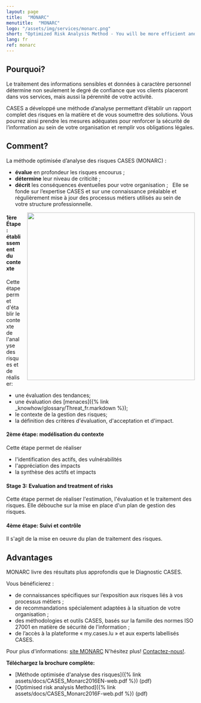 ```yaml
---
layout: page
title:  "MONARC"
menutitle:  "MONARC"
logo: "/assets/img/services/monarc.png"
short: "Optimized Risk Analysis Method - You will be more efficient and complete!"
lang: fr
ref: monarc
---
```

## Pourquoi?

Le traitement des informations sensibles et données à caractère personnel détermine non seulement le degré de confiance que vos clients placeront dans vos services, mais aussi la pérennité de votre activité.

CASES a développé une méthode d’analyse permettant d’établir un rapport complet des risques en la matière et de vous soumettre des solutions. Vous pourrez ainsi prendre les mesures adéquates pour renforcer la sécurité de l’information au sein de votre organisation et remplir vos obligations légales.

## Comment?
La méthode optimisée d’analyse des risques CASES (MONARC) :

* **évalue** en profondeur les risques encourus ;
* **détermine** leur niveau de criticité ;
* **décrit** les conséquences éventuelles pour votre organisation ;
 
Elle se fonde sur l’expertise CASES et sur une connaissance préalable et régulièrement mise à jour
des processus métiers utilisés au sein de votre structure professionnelle.

<img class="img-border" src="{{ 'assets/img/services/monarccircle.jpg' | relative_url }}" style="float:right; width:448px; margin-left: 15px;" />

#### 1ère Étape: établissement du contexte
Cette étape permet d'établir le contexte de l'analyse des risques et de réaliser:

* une évaluation des tendances;
* une évaluation des [menaces]({% link _knowhow/glossary/Threat_fr.markdown %});
* le contexte de la gestion des risques;
* la définition des critères d'évaluation, d'acceptation et d'impact.

#### 2ème étape: modélisation du contexte
Cette étape permet de réaliser

* l'identification des actifs, des vulnérabilités
* l'appréciation des impacts
* la synthèse des actifs et impacts

#### Stage 3: Evaluation and treatment of risks
Cette étape permet de réaliser l'estimation, l'évaluation et le traitement des risques. Elle débouche sur la mise en place d'un plan de gestion des risques.

#### 4ème étape: Suivi et contrôle
Il s'agit de la mise en oeuvre du plan de traitement des risques.

## Advantages
MONARC livre des résultats plus approfondis que le Diagnostic CASES.

Vous bénéficierez :

* de connaissances spécifiques sur l’exposition aux risques liés à vos processus métiers ;
* de recommandations spécialement adaptées à la situation de votre organisation ;
* des méthodologies et outils CASES, basés sur la famille des normes ISO 27001 en matière de sécurité de l’information ;
* de l’accès à la plateforme « my.cases.lu » et aux experts labellisés CASES.

Pour plus d'informations: [site MONARC](https://www.monarc.lu) N'hésitez plus! [Contactez-nous!](mailto:services@cases.lu?subject=Monarc).

**Téléchargez la brochure complète:**

* [Méthode optimisée d'analyse des risques]({% link assets/docs/CASES_Monarc2016EN-web.pdf %}) (pdf)
* [Optimised risk analysis Method]({% link assets/docs/CASES_Monarc2016F-web.pdf %}) (pdf)
